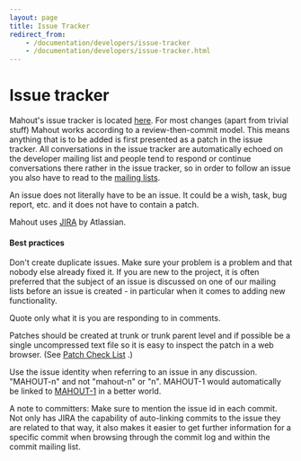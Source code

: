 ```yaml
---
layout: page
title: Issue Tracker
redirect_from:
    - /documentation/developers/issue-tracker
    - /documentation/developers/issue-tracker.html
---
```


# Issue tracker


Mahout's issue tracker is located [here](http://issues.apache.org/jira/browse/MAHOUT).
For most changes (apart from trivial stuff) Mahout works according to a review-then-commit model.
This means anything that is to be added is first presented as a patch in the issue tracker. All conversations in the issue tracker are automatically
echoed on the developer mailing list and people tend to respond or continue
conversations there rather in the issue tracker, so in order to follow an
issue you also have to read to the [mailing lists](/community/mailing-lists.html).

An issue does not literally have to be an issue. It could be a wish, task,
bug report, etc. and it does not have to contain a patch.

Mahout uses [JIRA](https://confluence.atlassian.com/display/JIRA/JIRA+Documentation) by Atlassian.

<a name="IssueTracker-Bestpractise"></a>
#### Best practices

Don't create duplicate issues. Make sure your problem is a problem and that
nobody else already fixed it. If you are new to the project, it is often
preferred that the subject of an issue is discussed on one of our mailing
lists before an issue is created - in particular when it comes to adding new functionality.

Quote only what it is you are responding to in comments.

Patches should be created at trunk or trunk parent level and if possible be
a single uncompressed text file so it is easy to inspect the patch in a web
browser. (See [Patch Check List](patch-check-list.html)
.)

Use the issue identity when referring to an issue in any discussion.
"MAHOUT-n" and not "mahout-n" or "n". MAHOUT-1 would automatically be
linked to [MAHOUT-1](http://issues.apache.org/jira/browse/MAHOUT-1)
 in a better world.

A note to committers: Make sure to mention the issue id in each commit. Not only has
JIRA the capability of auto-linking commits to the issue they are related to
that way, it also makes it easier to get further information for a specific commit
when browsing through the commit log and within the commit mailing list.
